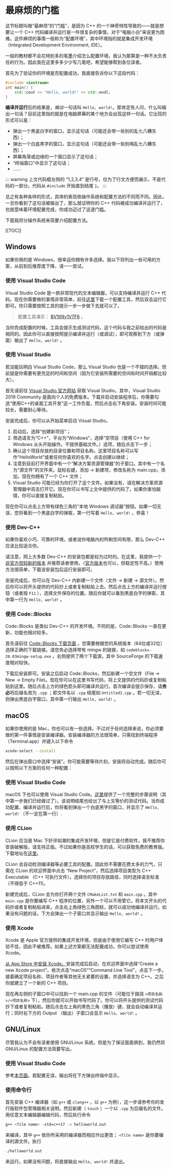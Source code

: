 # 最麻烦的门槛

这节标题叫做“最麻烦”的“门槛”，是因为 C++ 的一个神奇特性导致的——就是想要让一个 C++ 代码编译并运行是一件很复杂的事情，对于“电脑小白”来说更为困难。这件麻烦的事情一般称为“配置环境”，其中环境指的就是集成开发环境（Integrated Development Environment, IDE）。

一般的教材都不会花特别多的笔墨介绍怎么配置环境，我认为那算是一种不太负责任的行为。因此我在这里多多少少写几笔吧，希望能够帮到各位读者。

首先为了验证你的环境是否配置成功，我直接告诉你以下这段代码：

```cpp codemo(show)
#include <iostream>
int main() {
    std::cout << "Hello, world!" << std::endl;
}
```

**编译并运行**后的结果是，*输出*一句话叫 `Hello, world!`。那肯定有人问，什么叫输出一句话？目前这里指的就是在电脑屏幕的某个地方会出现这样一句话。它出现的形式可以是：

- 弹出一个黑底白字的窗口，显示这句话（可能还会带一些别的乱七八糟东西）；
- 弹出一个白底黑字的窗口，显示这句话（可能还会带一些别嘚乱七八糟东西）；
- 屏幕角落或边缘的一个窗口显示了这句话；
- “终端窗口”中显示了这句话；
- ……

::: warning
上文代码框左侧的 “1,2,3,4” 是行号，仅为了行文方便而展示，不是代码的一部分。代码从 `#include` 开始直到结尾 `}`。
:::

总之有各种各样的形式，具体的表现依操作系统和配置方法的不同而不同。因此，一旦你看到了这句话被输出了，那么就证明你的 C++ 代码被成功编译并运行了，也就意味着环境配置完成，你成功迈过了这道门槛。

下面我将分操作系统来简要介绍配置方法。

[[TOC]]

## Windows

如果你用的是 Windows，很幸运你拥有许多选择。我以下将列出一些可用的方案，从前到后推荐度下降，请一一尝试。

### 使用 Visual Studio Code

Visual Studio Code 是一款非常现代的文本编辑器，可以支持编译并运行 C++ 代码。现在你需要做的事情非常简单，前往[这里](https://vscch3.vercel.app)下载一个配置工具，然后双击运行它即可。你只需要按照工具的提示一步一步做下去就可以了。

> 配置工具演示： [BV1tf4y1V7F6](https://b23.tv/BV1tf4y1V7F6) 。

当你完成配置的时候，工具会提示生成测试代码，这个代码与我之前给出的代码是相同的。因此你可以直接按照提示编译并运行（或调试），即可观察到下方（或弹窗）输出了 `Hello, world!` 。

### 使用 Visual Studio

若没能玩明白 Visual Studio Code，那么 Visual Studio 也是一个不错的选择。但前提是你需要有更充足的时间和空间（因为它安装所需要的空间和时间开销都比较大）。

首先请前往 [Visual Studio 官方网站](https://visualstudio.microsoft.com/zh-hans/vs/) 获取 Visual Studio。其中，Visual Studio 2019 Community 是面向个人的免费版本。下载并启动安装程序后，你需要勾选“使用C++的桌面工具开发”这一工作负载，然后点击右下角安装。安装时间可能较长，需要耐心等待。

安装完成后，你可以从开始菜单启动 Visual Studio。

1. 启动后，选择“创建新项目”；
1. 筛选语言为“C++”，平台为“Windows”，选择“空项目（使用 C++ for Windows 从头开始操作。不提供基础文件。）选项，随后点击下一步；
1. 确认这个项目存放的目录位置和项目名称。这里项目名称可以写作“HelloWorld”或者任何你喜欢的名字。点击创建以继续；
1. 注意到目前打开界面中有一个“解决方案资源管理器”的子窗口。其中有一个名为“源文件”的文件夹。鼠标右键，添加 -> 新建项，修改名称为 main.cpp，添加。现在你拥有了一个 C++ 文件；
1. Visual Studio 可能已经为你打开了这个文件。如果没有，请在解决方案资源管理器中双击打开它。现在你可以书写上文中提供的代码了。如果你害怕敲错，你可以直接复制粘贴。

现在你可以点击上方带有绿色三角的“本地 Windows 调试器”按钮。如果一切无误，您将看到一个黑底白字的弹窗，第一行写着 `Hello, world!` 。恭喜！

### 使用 Dev-C++

如果你喜欢小巧、可靠的环境，或者说你电脑内的所剩空间有限，那么 Dev-C++ 应该比较适合你。

请注意，网上大多数 Dev-C++ 的安装包都是较为过时的。在这里，我提供一个 [非官方但较新的版本](https://royqh.net/devcpp/download) 并推荐读者使用。（[官方版本](https://github.com/Embarcadero/Dev-Cpp/releases)也可以，但稳定性不高。）使用方法很简单，下载该安装包后运行安装即可。

安装完成后，你可以在 Dev-C++ 内新建一个文件（文件 -> 新建 -> 源文件）。然后你可以将开头提供的代码抄上或者复制粘贴上去。然后点击上方的编译并运行按钮（或者按 `F11` ），选择文件保存的位置。随后你就可以看到黑底白字的弹窗，其中第一行为 `Hello, world!` 。

### 使用 Code::Blocks

Code::Blocks 是类似 Dev-C++ 的开发环境。不同的是，Code::Blocks 一直在更新，功能也相对较多。

首先请前往 [Code::Blocks 下载页面](http://www.codeblocks.org/downloads/26) 。您需要根据您的系统版本（64位或32位）选择正确的下载链接。请您务必选择带有 mingw 的链接，如 `codeblocks-20.03mingw-setup.exe` 。右侧提供了两个下载源，其中 SourceForge 的下载速度相对较快。

下载后安装即可。安装之后启动 Code::Blocks，然后新建一个空文件（File -> New -> Empty File)。现在你可以在这里书写代码，将上文提供的代码抄或复制粘贴到这里。随后点击上方的绿色箭头即可编译并运行。首次编译会提示保存，请**务必**将后缀名改为 `.cpp` ；即文件名以 `.cpp` 结尾如  `Untitled1.cpp` 。若一切无误，则弹出黑底白字窗口，其中第一行输出 `Hello, world!` 。

## macOS

如果你使用的是 Mac，你也可以有一些选择。不过对于任何选择来说，你必须要做的第一件事情是安装编译器。安装编译器的方法很简单，只需找到终端程序（Terminal.app）并键入以下命令
```bash
xcode-select --install
```
然后在弹出窗口中选择“安装”。你可能需要等待片刻，安装将自动完成。随后你可以按照以下方案的任何一种配置：

### 使用 Visual Studio Code

macOS 下也可以使用 Visual Studio Code。[这里](https://github.com/Guyutongxue/VSCodeConfigHelper/blob/master/VS_Code_in_Mac.md)提供了一个完整的步骤说明（其中第一步我们已经做过了）。该说明结尾也给出了与上文等价的测试代码。当你成功配置、编译并运行后，你将看到弹出一个白底黑字的窗口，并显示了 `Hello, world!` （不一定在第一行）.

### 使用 CLion

CLion 应当是 Mac 下好评如潮的集成开发环境，但是它是付费软件。我不推荐你安装破解版，请支持正版。不过如果你是高校学生的话，可以获取免费的教育版。下载地址在[这里](https://www.jetbrains.com/clion/download/)。

CLion 会自动检测编译器等必要工具的配置。因此你不需要花费太多的力气，只需在 CLion 的欢迎界面中点击 “New Project”，然后选择项目类型为 C++ Executable （C++ 可执行文件）。选择你的项目存放路径，同时选择语言标准（不得低于 C++11)。

新建完成后，CLion 会为你打开两个文件 `CMakeList.txt` 和 `main.cpp` 。其中 `main.cpp` 是你要编写 C++ 程序的位置，另外一个可以不用管它。将本文开头的代码抄或者复制粘贴进来，点击右上角绿色三角图标，就可以成功地编译并运行。如果没有问题的话，下方会弹出一个子窗口并显示输出 `Hello, world!` 。

### 使用 Xcode

Xcode 是 Apple 官方提供的集成开发环境，但是由于使用它编写 C++ 时用户体验不佳，因此不被推荐。如果上述方案都无法配置成功，你可以尝试使用 Xcode。

[从 App Store 中安装 Xcode。](https://apps.apple.com/cn/app/xcode/id497799835)安装完成后启动，在欢迎界面中选择“Create a new Xcode project”。依次点击“macOS”“Command Line Tool”，点击下一步。接着确定项目名称、项目作者等其他无关紧要的设置，并选择语言为 C++。之后你就建立了一个新的 C++ 项目。

现在再左侧的子窗口中可以找到一个 main.cpp 的文件（可能位于路径 `<项目名称>/<项目名称>` 下），然后你就可以开始书写代码了。你可以将开头提供的测试代码抄下或者复制粘贴。随后点击左上角的黑色三角（播放）键，就会自动编译并运行；同时右下方的 Output （输出）子窗口会显示 `Hello, world!` 。

## GNU/Linux

尽管我认为不会有读者使用 GNU/Linux 系统，但是为了保证面面俱到，我仍然将 GNU/Linux 的配置方法简要写出。

### 使用 Visual Studio Code

参考[本页面](https://github.com/Guyutongxue/VSCodeConfigHelper/blob/master/VS_Code_in_Linux.md)。若配置无误，输出将在下方弹出终端中显示。

### 使用命令行

首先安装 C++ 编译器（如 `g++` 或 `clang++` ，以 `g++` 为例），这一步请参考你的发行版软件包管理器相关说明。然后新建（ `touch` ）一个以 `.cpp` 为后缀名的文件。用任意文本编辑器编辑代码，然后执行命令
```bash
g++ <file name> -std=c++17 -o helloworld.out
```
来编译。其中 `g++` 依你所采用的编译器而相应作出更改； `<file name>` 是你要编译的源文件。执行
```bash
./helloworld.out
```
来运行。如果没有问题，将直接输出 `Hello, world!` 并退出。
